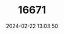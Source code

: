 ---
title: "16671"
category: "Peromyscus madrensis"
draft: false
date: 2024-02-22 13:03:50
languages:
  English: ["Tres Marias Island Mouse", "Tres Marias Deer Mouse"]
---